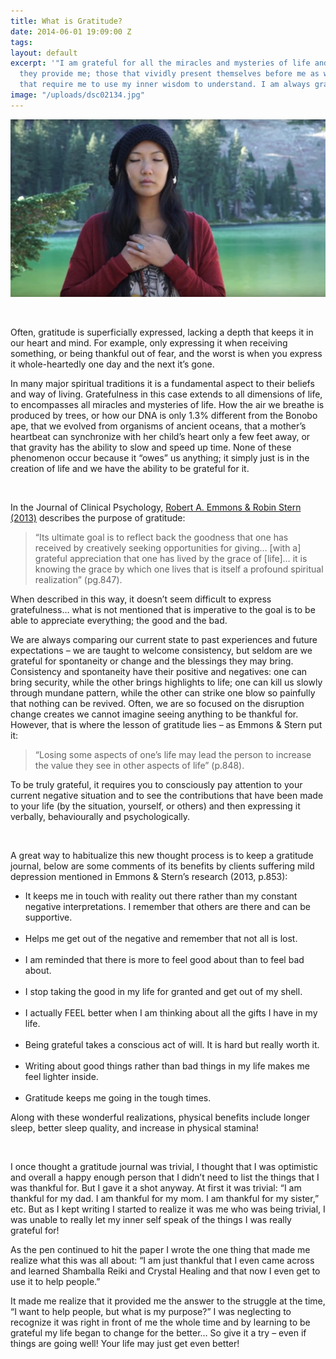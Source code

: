 ```yaml
---
title: What is Gratitude?
date: 2014-06-01 19:09:00 Z
tags:
layout: default
excerpt: '"I am grateful for all the miracles and mysteries of life and the lessons
  they provide me; those that vividly present themselves before me as well as those
  that require me to use my inner wisdom to understand. I am always grateful."'
image: "/uploads/dsc02134.jpg"
---
```


![](/uploads/versions/screen-shot-2016-10-01-at-7-57-10-pm---x----1910-1078x---.png)

&nbsp;

Often, gratitude is superficially expressed, lacking a depth that keeps it in our heart and mind. For example, only expressing it when receiving something, or being thankful out of fear, and the worst is when you express it whole-heartedly one day and the next it’s gone.

In many major spiritual traditions it is a fundamental aspect to their beliefs and way of living. Gratefulness in this case extends to all dimensions of life, to encompasses all miracles and mysteries of life. How the air we breathe is produced by trees, or how our DNA is only 1.3% different from the Bonobo ape, that we evolved from organisms of ancient oceans, that a mother’s heartbeat can synchronize with her child’s heart only a few feet away, or that gravity has the ability to slow and speed up time. None of these phenomenon occur because it “owes” us anything; it simply just is in the creation of life and we have the ability to be grateful for it.

&nbsp;

In the Journal of Clinical Psychology, [Robert A. Emmons & Robin Stern (2013)](http://gallery.mailchimp.com/c616a68c09aae3ea3e536552e/files/112246b3-fe21-4daa-a2df-8b15dac52781.pdf) describes the purpose of gratitude:

> “Its ultimate goal is to reflect back the goodness that one has received by creatively seeking opportunities for giving… [with a] grateful appreciation that one has lived by the grace of [life]… it is knowing the grace by which one lives that is itself a profound spiritual realization” (pg.847).

When described in this way, it doesn’t seem difficult to express gratefulness… what is not mentioned that is imperative to the goal is to be able to appreciate everything; the good and the bad.

We are always comparing our current state to past experiences and future expectations – we are taught to welcome consistency, but seldom are we grateful for spontaneity or change and the blessings they may bring. Consistency and spontaneity have their positive and negatives: one can bring security, while the other brings highlights to life; one can kill us slowly through mundane pattern, while the other can strike one blow so painfully that nothing can be revived. Often, we are so focused on the disruption change creates we cannot imagine seeing anything to be thankful for. However, that is where the lesson of gratitude lies – as Emmons & Stern put it:

> “Losing some aspects of one’s life may lead the person to increase the value they see in other aspects of life” (p.848).

To be truly grateful, it requires you to consciously pay attention to your current negative situation and to see the contributions that have been made to your life (by the situation, yourself, or others) and then expressing it verbally, behaviourally and psychologically.

&nbsp;

A great way to habitualize this new thought process is to keep a gratitude journal, below are some comments of its benefits by clients suffering mild depression mentioned in Emmons & Stern’s research (2013, p.853):

* It keeps me in touch with reality out there rather than my constant negative interpretations. I remember that others are there and can be supportive.
  <br>&nbsp;
* Helps me get out of the negative and remember that not all is lost.
  <br>&nbsp;
* I am reminded that there is more to feel good about than to feel bad about.
  <br>&nbsp;
* I stop taking the good in my life for granted and get out of my shell.
  <br>&nbsp;
* I actually FEEL better when I am thinking about all the gifts I have in my life.
  <br>&nbsp;
* Being grateful takes a conscious act of will. It is hard but really worth it.
  <br>&nbsp;
* Writing about good things rather than bad things in my life makes me feel lighter inside.
  <br>&nbsp;
* Gratitude keeps me going in the tough times.


Along with these wonderful realizations, physical benefits include longer sleep, better sleep quality, and increase in physical stamina!

&nbsp;

I once thought a gratitude journal was trivial, I thought that I was optimistic and overall a happy enough person that I didn’t need to list the things that I was thankful for. But I gave it a shot anyway. At first it was trivial: “I am thankful for my dad. I am thankful for my mom. I am thankful for my sister,” etc. But as I kept writing I started to realize it was me who was being trivial, I was unable to really let my inner self speak of the things I was really grateful for!

As the pen continued to hit the paper I wrote the one thing that made me realize what this was all about: “I am just thankful that I even came across and learned Shamballa Reiki and Crystal Healing and that now I even get to use it to help people.”

It made me realize that it provided me the answer to the struggle at the time, “I want to help people, but what is my purpose?” I was neglecting to recognize it was right in front of me the whole time and by learning to be grateful my life began to change for the better… So give it a try – even if things are going well! Your life may just get even better!
